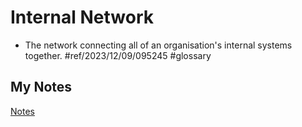 # Internal Network
- The network connecting all of an organisation's internal systems together. #ref/2023/12/09/095245 #glossary
## My Notes
[Notes](mynotes/internal-network-notes.md)

